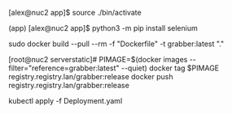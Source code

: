 [alex@nuc2 app]$  source ./bin/activate

(app) [alex@nuc2 app]$  python3 -m pip install selenium

 sudo docker build --pull --rm -f "Dockerfile" -t grabber:latest "."
 
 [root@nuc2 serverstatic]# PIMAGE=$(docker images --filter="reference=grabber:latest" --quiet)
docker tag $PIMAGE  registry.registry.lan/grabber:release
docker push  registry.registry.lan/grabber:release


  kubectl apply -f Deployment.yaml
 
